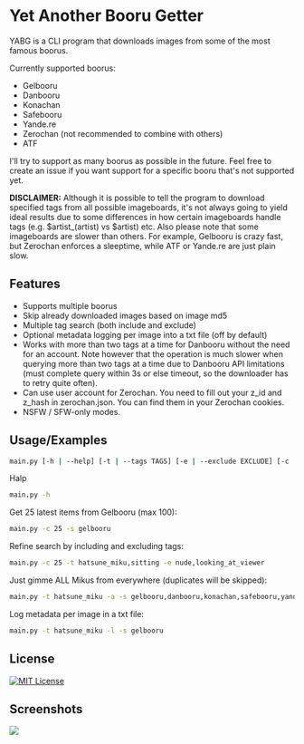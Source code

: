 # Yet Another Booru Getter

YABG is a CLI program that downloads images from some of the most famous boorus.

Currently supported boorus:

- Gelbooru
- Danbooru
- Konachan
- Safebooru
- Yande.re
- Zerochan (not recommended to combine with others)
- ATF

I'll try to support as many boorus as possible in the future. Feel free to create an issue if you want support for a
specific booru that's not supported yet.

**DISCLAIMER:** Although it is possible to tell the program to download specified tags from all possible imageboards,
it's
not always going to yield ideal results due to some differences in how certain imageboards handle tags (e.g. $artist_(artist) vs $artist) etc. Also please note that some imageboards are slower than others. For example, Gelbooru is crazy
fast, but Zerochan enforces a sleeptime, while ATF or Yande.re are just plain slow.

## Features

- Supports multiple boorus
- Skip already downloaded images based on image md5
- Multiple tag search (both include and exclude)
- Optional metadata logging per image into a txt file (off by default)
- Works with more than two tags at a time for Danbooru without the need for an account. Note however that the operation
  is much slower when querying more than two tags at a time due to Danbooru API limitations (must complete query within
  3s or else timeout, so the downloader has to retry quite often).
- Can use user account for Zerochan. You need to fill out your z_id and z_hash in zerochan.json. You can find them in
  your Zerochan cookies.
- NSFW / SFW-only modes.

## Usage/Examples

```bash
main.py [-h | --help] [-t | --tags TAGS] [-e | --exclude EXCLUDE] [-c | --count COUNT] [-l | --log] [-a | --all] [-s | --sources SOURCES]
```

Halp

```bash
main.py -h
```

Get 25 latest items from Gelbooru (max 100):

```bash
main.py -c 25 -s gelbooru
```

Refine search by including and excluding tags:

```bash
main.py -c 25 -t hatsune_miku,sitting -e nude,looking_at_viewer
```

Just gimme ALL Mikus from everywhere (duplicates will be skipped):

```bash
main.py -t hatsune_miku -a -s gelbooru,danbooru,konachan,safebooru,yandere,zerochan,atf
```

Log metadata per image in a txt file:

```bash
main.py -t hatsune_miku -l -s gelbooru
```

## License

[![MIT License](https://img.shields.io/badge/License-MIT-green.svg)](https://choosealicense.com/licenses/mit/)

## Screenshots

<img src="https://raw.githubusercontent.com/ConstruKction/booru_getter/master/screenshots/booru_getter.png"/>

